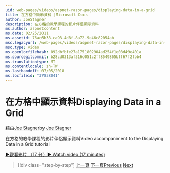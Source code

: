 ```yaml
---
uid: web-pages/videos/aspnet-razor-pages/displaying-data-in-a-grid
title: 在方格中顯示資料 |Microsoft Docs
author: JoeStagner
description: 在方格的教學課程的影片伴侶顯示資料
ms.author: aspnetcontent
ms.date: 02/25/2011
ms.assetid: 76ac6b38-ca93-4d8f-8a72-9e46c82054ab
msc.legacyurl: /web-pages/videos/aspnet-razor-pages/displaying-data-in-a-grid
msc.type: video
ms.openlocfilehash: 092dbfbfe27a1751802904ad254f1e08d49e401a
ms.sourcegitcommit: b28cd0313af316c051c2ff8549865bff67f2fbb4
ms.translationtype: MT
ms.contentlocale: zh-TW
ms.lasthandoff: 07/05/2018
ms.locfileid: "37838041"
---
```

<a name="displaying-data-in-a-grid"></a><span data-ttu-id="4312d-103">在方格中顯示資料</span><span class="sxs-lookup"><span data-stu-id="4312d-103">Displaying Data in a Grid</span></span>
====================
<span data-ttu-id="4312d-104">藉由[Joe Stagner](https://github.com/JoeStagner)</span><span class="sxs-lookup"><span data-stu-id="4312d-104">by [Joe Stagner](https://github.com/JoeStagner)</span></span>

<span data-ttu-id="4312d-105">在方格的教學課程的影片伴侶顯示資料</span><span class="sxs-lookup"><span data-stu-id="4312d-105">Video accompaniment to the Displaying Data in a Grid tutorial</span></span>

[<span data-ttu-id="4312d-106">&#9654;觀看影片 （17 分）</span><span class="sxs-lookup"><span data-stu-id="4312d-106">&#9654; Watch video (17 minutes)</span></span>](https://channel9.msdn.com/Blogs/ASP-NET-Site-Videos/displaying-data-in-a-grid)

> [!div class="step-by-step"]
> <span data-ttu-id="4312d-107">[上一頁](working-with-data-part-2.md)
> [下一頁](displaying-data-in-a-chart-part-1.md)</span><span class="sxs-lookup"><span data-stu-id="4312d-107">[Previous](working-with-data-part-2.md)
[Next](displaying-data-in-a-chart-part-1.md)</span></span>
